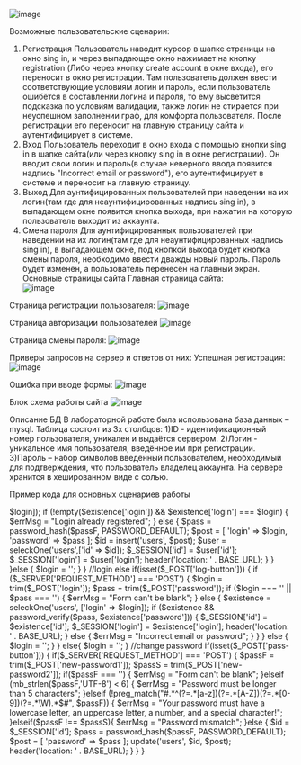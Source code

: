 ![image](https://user-images.githubusercontent.com/90724604/205431314-53d0eab3-59d2-4a4a-92bd-f095b6b5db24.png)

Возможные пользовательские сценарии:
1. Регистрация
	Пользователь наводит курсор в шапке страницы на окно sing in, и через выпадающее окно нажимает на кнопку registration (Либо через кнопку create account в окне входа), его переносит в окно регистрации. Там пользователь должен ввести соответствующие условиям логин и пароль, если пользователь ошибётся в составлении логина и пароля, то ему высветится подсказка по условиям валидации, также логин не стирается при неуспешном заполнении граф, для комфорта пользователя. После регистрации его переносит на главную страницу сайта и аутентифицирует в системе.
2. Вход
	Пользователь переходит в окно входа с помощью кнопки sing in в шапке сайта(или через кнопку sing in в окне регистрации). Он вводит свои логин и пароль(в случае неверного ввода появится надпись "Incorrect email or password"), его аутентифицирует в системе и переносит на главную страницу.
3. Выход 
	Для аунтифицированных пользователей при наведении на их логин(там где для неаунтифицированных надпись sing in), в выпадающем окне появится кнопка выхода, при нажатии на которую пользователь выходит из аккаунта.
4. Смена пароля
	Для аунтифицированных пользователей при наведении на их логин(там где для неаунтифицированных надпись sing in), в выпадающем окне, под кнопкой выхода будет кнопка смены пароля, необходимо ввести дважды новый пароль. Пароль будет изменён, а пользователь перенесён на главный экран.
 
Основные страницы сайта
Главная страница сайта:  
![image](https://user-images.githubusercontent.com/90724604/205431323-5de6983e-9240-4ffc-a6d1-1946a634ba77.png)

Страница регистрации пользователя: 
![image](https://user-images.githubusercontent.com/90724604/205431327-61d8aab9-6729-4711-9b93-16503a496594.png)

Страница авторизации пользователей 
![image](https://user-images.githubusercontent.com/90724604/205431330-08cee637-b28e-4919-87a0-ff86830c9053.png)

Страница смены пароля:
![image](https://user-images.githubusercontent.com/90724604/205431335-c39d8f24-e1a4-458b-a9c0-fc0bfef2e709.png)

 
Приверы запросов на сервер и ответов от них:
Успешная регистрация: 
![image](https://user-images.githubusercontent.com/90724604/205431343-fee728cb-e1f0-44bc-93d5-ae9b434768d5.png)

Ошибка при вводе формы:
![image](https://user-images.githubusercontent.com/90724604/205431344-eff2b0f9-748b-42e4-aae6-73e243f55352.png)


Блок схема работы сайта
![image](https://user-images.githubusercontent.com/90724604/205431354-bb7cb5f7-4a65-4b00-abe2-182ae2eb4b8a.png)


Описание БД
В лабораторной работе была использована база данных – mysql. Таблица состоит из 3х столбцов:
1)ID - идентификационный номер пользователя, уникален и выдаётся сервером.
2)Логин - уникальное имя пользователя, введённое им при регистрации.
3)Пароль – набор символов введённый пользователем, необходимый для подтверждения, что пользователь владелец аккаунта. На сервере хранится в хешированном виде с солью.

Пример кода для основных сценариев работы

<?php
include("app/database/db.php");

$errMsg = '';
//reg
if(isset($_POST['reg-button'])) {
    if($_SERVER['REQUEST_METHOD'] === 'POST') {
        $login = trim($_POST['login']);
        $passF = trim($_POST['pass-first']);
        $passS = trim($_POST['pass-second']);

        if($login === '' || $passF === '') {
            $errMsg = "Form can't be blank";
        }elseif (mb_strlen($login,'UTF-8') < 4) {
            $errMsg = "Login must be longer than 3 characters";
        }elseif (mb_strlen($passF,'UTF-8') < 6) {
            $errMsg = "Password must be longer than 5 characters";
        }elseif (!preg_match("#.*^(?=.*[a-z])(?=.*[A-Z])(?=.*[0-9])(?=.*\W).*$#", $passF)) {
            $errMsg = "Your password must have a lowercase letter, an uppercase letter, a number, and a special character!";
        }elseif($passF !== $passS){
            $errMsg = "Password mismatch";
        }else {
            $existence = seleckOne('users', ['login' => $login]);
            if (!empty($existence['login']) && $existence['login'] === $login) {
                $errMsg = "Login already registered";
            } else {
                $pass = password_hash($passF, PASSWORD_DEFAULT);
                $post = [
                    'login' => $login,
                    'password' => $pass
                ];
                $id = insert('users', $post);
                $user = seleckOne('users',['id' => $id]);

                $_SESSION['id'] = $user['id'];
                $_SESSION['login'] = $user['login'];
                header('location: ' . BASE_URL);
            }
        }
    }else {
        $login = '';
    }
}
//login
else if(isset($_POST['log-button'])) {
    if ($_SERVER['REQUEST_METHOD'] === 'POST') {
        $login = trim($_POST['login']);
        $pass = trim($_POST['password']);

        if ($login === '' || $pass === '') {
            $errMsg = "Form can't be blank";
        } else {
            $existence = seleckOne('users', ['login' => $login]);
            if ($existence && password_verify($pass, $existence['password'])) {
                $_SESSION['id'] = $existence['id'];
                $_SESSION['login'] = $existence['login'];
                header('location: ' . BASE_URL);
            } else {
                $errMsg = "Incorrect email or password";
            }
        }
    } else {
        $login = '';
    }
}
else{
    $login = '';
}
//change password
if(isset($_POST['pass-button'])) {
    if($_SERVER['REQUEST_METHOD'] === 'POST') {
        $passF = trim($_POST['new-password1']);
        $passS = trim($_POST['new-password2']);

        if($passF === '') {
            $errMsg = "Form can't be blank";
        }elseif (mb_strlen($passF,'UTF-8') < 6) {
            $errMsg = "Password must be longer than 5 characters";
        }elseif (!preg_match("#.*^(?=.*[a-z])(?=.*[A-Z])(?=.*[0-9])(?=.*\W).*$#", $passF)) {
            $errMsg = "Your password must have a lowercase letter, an uppercase letter, a number, and a special character!";
        }elseif($passF !== $passS){
            $errMsg = "Password mismatch";
        }else {
            $id = $_SESSION['id'];
            $pass = password_hash($passF, PASSWORD_DEFAULT);
            $post = [
                'password' => $pass
            ];
            update('users', $id, $post);
            header('location: ' . BASE_URL);
        }
    }
}
